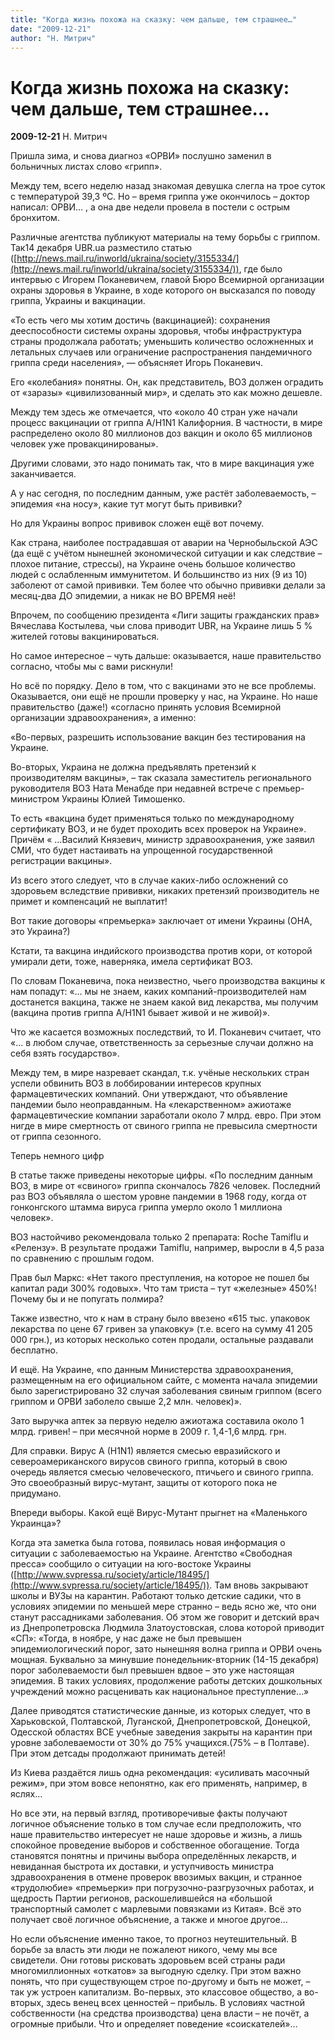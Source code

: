 ```yaml
---
title: "Когда жизнь похожа на сказку: чем дальше, тем страшнее…"
date: "2009-12-21"
author: "Н. Митрич"
---
```


# Когда жизнь похожа на сказку: чем дальше, тем страшнее…

**2009-12-21** Н. Митрич

Пришла зима, и снова диагноз «ОРВИ» послушно заменил в больничных листах слово «грипп».

Между тем, всего неделю назад знакомая девушка слегла на трое суток с температурой 39,3 ºС. Но – время гриппа уже окончилось – доктор написал: ОРВИ… , а она две недели провела в постели с острым бронхитом.

Различные агентства публикуют материалы на тему борьбы с гриппом. Так14 декабря UBR.ua разместило статью ([http://news.mail.ru/inworld/ukraina/society/3155334/](http://news.mail.ru/inworld/ukraina/society/3155334/)), где было интервью с Игорем Поканевичем, главой Бюро Всемирной организации охраны здоровья в Украине, в ходе которого он высказался по поводу гриппа, Украины и вакцинации.

 «То есть чего мы хотим достичь (вакцинацией): сохранения дееспособности системы охраны здоровья, чтобы инфраструктура страны продолжала работать; уменьшить количество осложненных и летальных случаев или ограничение распространения пандемичного гриппа среди населения», — объясняет Игорь Поканевич.

Его «колебания» понятны. Он, как представитель, ВОЗ должен оградить от «заразы» «цивилизованный мир», и сделать это как можно дешевле.

Между тем здесь же отмечается, что «около 40 стран уже начали процесс вакцинации от гриппа A/H1N1 Калифорния. В частности, в мире распределено около 80 миллионов доз вакцин и около 65 миллионов человек уже провакцинированы».

Другими словами, это надо понимать так, что в мире вакцинация уже заканчивается.

А у нас сегодня, по последним данным, уже растёт заболеваемость, – эпидемия «на носу», какие тут могут быть прививки?

Но для Украины вопрос прививок сложен ещё вот почему.

Как страна, наиболее пострадавшая от аварии на Чернобыльской АЭС (да ещё с учётом нынешней экономической ситуации и как следствие – плохое питание, стрессы), на Украине очень большое количество людей с ослабленным иммунитетом. И большинство из них (9 из 10) заболеют от самой прививки. Тем более что обычно прививки делали за месяц-два ДО эпидемии, а никак не ВО ВРЕМЯ неё!

Впрочем, по сообщению президента «Лиги защиты гражданских прав» Вячеслава Костылева, чьи слова приводит UBR, на Украине лишь 5 % жителей готовы вакцинироваться.

Но самое интересное – чуть дальше: оказывается, наше правительство согласно, чтобы мы с вами рискнули!

Но всё по порядку. Дело в том, что с вакцинами это не все проблемы. Оказывается, они ещё не прошли проверку у нас, на Украине. Но наше правительство (даже!) «согласно принять условия Всемирной организации здравоохранения», а именно:

«Во-первых, разрешить использование вакцин без тестирования на Украине.

Во-вторых, Украина не должна предъявлять претензий к производителям вакцины», – так сказала заместитель регионального руководителя ВОЗ Ната Менабде при недавней встрече с премьер-министром Украины Юлией Тимошенко.

То есть «вакцина будет применяться только по международному сертификату ВОЗ, и не будет проходить всех проверок на Украине». Причём « …Василий Князевич, министр здравоохранения, уже заявил СМИ, что будет настаивать на упрощенной государственной регистрации вакцины».

Из всего этого следует, что в случае каких-либо осложнений со здоровьем вследствие прививки, никаких претензий производитель не примет и компенсаций не выплатит!

Вот такие договоры «премьерка» заключает от имени Украины (ОНА, это Украина?)

Кстати, та вакцина индийского производства против кори, от которой умирали дети, тоже, наверняка, имела сертификат ВОЗ.

По словам Поканевича, пока неизвестно, чьего производства вакцины к нам попадут: «… мы не знаем, каких компаний-производителей нам достанется вакцина, также не знаем какой вид лекарства, мы получим (вакцина против гриппа A/H1N1 бывает живой и не живой)».

Что же касается возможных последствий, то И. Поканевич считает, что «… в любом случае, ответственность за серьезные случаи должно на себя взять государство».

Между тем, в мире назревает скандал, т.к. учёные нескольких стран успели обвинить ВОЗ в лоббировании интересов крупных фармацевтических компаний. Они утверждают, что объявление пандемии было неоправданным. На «лекарственном» ажиотаже фармацевтические компании заработали около 7 млрд. евро. При этом нигде в мире смертность от свиного гриппа не превысила смертности от гриппа сезонного.

Теперь немного цифр

В статье также приведены некоторые цифры. «По последним данным ВОЗ, в мире от «свиного» гриппа скончалось 7826 человек. Последний раз ВОЗ объявляла о шестом уровне пандемии в 1968 году, когда от гонконгского штамма вируса гриппа умерло около 1 миллиона человек».

ВОЗ настойчиво рекомендовала только 2 препарата: Roche Tamiflu и «Релензу». В результате продажи Tamiflu, например, выросли в 4,5 раза по сравнению с прошлым годом.

Прав был Маркс: «Нет такого преступления, на которое не пошел бы капитал ради 300% годовых». Что там триста – тут «железные» 450%! Почему бы и не попугать полмира?

Также известно, что к нам в страну было ввезено «615 тыс. упаковок лекарства по цене 67 гривен за упаковку» (т.е. всего на сумму 41 205 000 грн.), из которых несколько сотен продали, остальные раздавали бесплатно.

И ещё. На Украине, «по данным Министерства здравоохранения, размещенным на его официальном сайте, с момента начала эпидемии было зарегистрировано 32 случая заболевания свиным гриппом (всего гриппом и ОРВИ заболело свыше 2,2 млн. человек)».

Зато выручка аптек за первую неделю ажиотажа составила около 1 млрд. гривен! – при месячной норме в 2009 г. 1,4-1,6 млрд. грн.

Для справки. Вирус A (H1N1) является смесью евразийского и североамериканского вирусов свиного гриппа, который в свою очередь является смесью человеческого, птичьего и свиного гриппа. Это своеобразный вирус-мутант, защиты от которого пока не придумано.

Впереди выборы. Какой ещё Вирус-Мутант прыгнет на «Маленького Украинца»?

Когда эта заметка была готова, появилась новая информация о ситуации с заболеваемостью на Украине. Агентство «Свободная пресса» сообщило о ситуации на юго-востоке Украины ([http://www.svpressa.ru/society/article/18495/](http://www.svpressa.ru/society/article/18495/)). Там вновь закрывают школы и ВУЗы на карантин. Работают только детские садики, что в условиях эпидемии по меньшей мере странно – ведь ясно же, что они станут рассадниками заболевания. Об этом же говорит и детский врач из Днепропетровска Людмила Златоустовская, слова которой приводит «СП»: «Тогда, в ноябре, у нас даже не был превышен эпидемиологический порог, зато нынешняя волна гриппа и ОРВИ очень мощная. Буквально за минувшие понедельник-вторник (14-15 декабря) порог заболеваемости был превышен вдвое – это уже настоящая эпидемия. В таких условиях, продолжение работы детских дошкольных учреждений можно расценивать как национальное преступление…»

Далее приводятся статистические данные, из которых следует, что в Харьковской, Полтавской, Луганской, Днепропетровской, Донецкой, Одесской областях ВСЕ учебные заведения закрыты на карантин при уровне заболеваемости от 30% до 75% учащихся.(75% – в Полтаве). При этом детсады продолжают принимать детей!

Из Киева раздаётся лишь одна рекомендация: «усиливать масочный режим», при этом вовсе непонятно, как его применять, например, в яслях...

Но все эти, на первый взгляд, противоречивые факты получают логичное объяснение только в том случае если предположить, что наше правительство интересует не наше здоровье и жизнь, а лишь спокойное проведение выборов и собственное обогащение. Тогда становятся понятны и причины выбора определённых лекарств, и невиданная быстрота их доставки, и уступчивость министра здравоохранения в отмене проверок ввозимых вакцин, и странное «трудолюбие» «премьерки» при погрузочно-разгрузочных работах, и щедрость Партии регионов, раскошелившейся на «большой транспортный самолет с марлевыми повязками из Китая». Всё это получает своё логичное объяснение, а также и многое другое…

Но если объяснение именно такое, то прогноз неутешительный. В борьбе за власть эти люди не пожалеют никого, чему мы все свидетели. Они готовы рисковать здоровьем всей страны ради многомиллионных «откатов» за выгодную сделку. При этом важно понять, что при существующем строе по-другому и быть не может, – так уж устроен капитализм. Во-первых, это классовое общество, а во-вторых, здесь венец всех ценностей – прибыль. В условиях частной собственности (на средства производства) цена власти – не почёт, а огромные прибыли. Что и определяет поведение «соискателей»…